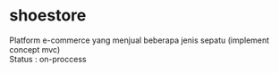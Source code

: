 # shoestore
Platform e-commerce yang menjual beberapa jenis sepatu (implement concept mvc) </br>
Status : on-proccess
